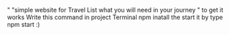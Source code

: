 " "simple website for Travel List what you will need in your journey "
to get it works Write this command in project Terminal   npm inatall
the start it by type npm start :)
